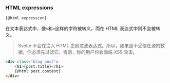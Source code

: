 ### HTML expressions

```html
{@html expression}
```

在文本表达式中，像`<`和`>`这样的字符被转义。而在 HTML 表达式中则不会被转义。

> Svelte 不会在注入 HTML 之前过滤表达式。所以，如果是不受信任源的数据，你必须先过滤它。否则，你的用户将会面临 XSS 攻击。

```html
<div class="blog-post">
	<h1>{post.title}</h1>
	{@html post.content}
</div>
```

